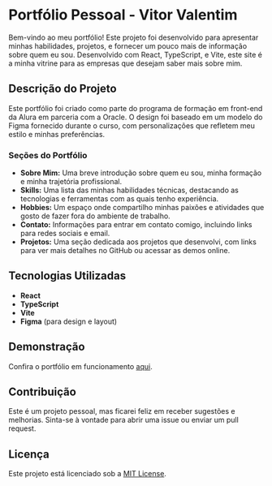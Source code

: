 # Portfólio Pessoal - Vitor Valentim

Bem-vindo ao meu portfólio! Este projeto foi desenvolvido para apresentar minhas habilidades, projetos, e fornecer um pouco mais de informação sobre quem eu sou. Desenvolvido com React, TypeScript, e Vite, este site é a minha vitrine para as empresas que desejam saber mais sobre mim.

## Descrição do Projeto

Este portfólio foi criado como parte do programa de formação em front-end da Alura em parceria com a Oracle. O design foi baseado em um modelo do Figma fornecido durante o curso, com personalizações que refletem meu estilo e minhas preferências.

### Seções do Portfólio

- **Sobre Mim:** Uma breve introdução sobre quem eu sou, minha formação e minha trajetória profissional.
- **Skills:** Uma lista das minhas habilidades técnicas, destacando as tecnologias e ferramentas com as quais tenho experiência.
- **Hobbies:** Um espaço onde compartilho minhas paixões e atividades que gosto de fazer fora do ambiente de trabalho.
- **Contato:** Informações para entrar em contato comigo, incluindo links para redes sociais e email.
- **Projetos:** Uma seção dedicada aos projetos que desenvolvi, com links para ver mais detalhes no GitHub ou acessar as demos online.

## Tecnologias Utilizadas

- **React**
- **TypeScript**
- **Vite**
- **Figma** (para design e layout)

## Demonstração

Confira o portfólio em funcionamento [aqui](https://meu-portfolio-nine-mu.vercel.app).

## Contribuição

Este é um projeto pessoal, mas ficarei feliz em receber sugestões e melhorias. Sinta-se à vontade para abrir uma issue ou enviar um pull request.

## Licença

Este projeto está licenciado sob a [MIT License](LICENSE).
